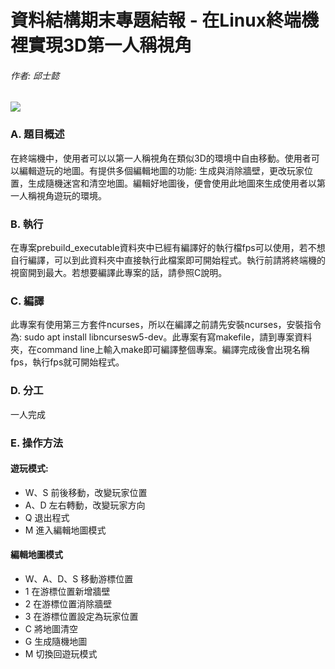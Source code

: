 # 資料結構期末專題結報 - 在Linux終端機裡實現3D第一人稱視角
###### 作者: 邱士懿

![](https://i.imgur.com/zksMY3L.png)

### A.	題目概述 
在終端機中，使用者可以以第一人稱視角在類似3D的環境中自由移動。使用者可以編輯遊玩的地圖。有提供多個編輯地圖的功能: 生成與消除牆壁，更改玩家位置，生成隨機迷宮和清空地圖。編輯好地圖後，便會使用此地圖來生成使用者以第一人稱視角遊玩的環境。

### B.	執行
在專案prebuild_executable資料夾中已經有編譯好的執行檔fps可以使用，若不想自行編譯，可以到此資料夾中直接執行此檔案即可開始程式。執行前請將終端機的視窗開到最大。若想要編譯此專案的話，請參照C說明。

### C.	編譯
此專案有使用第三方套件ncurses，所以在編譯之前請先安裝ncurses，安裝指令為: sudo apt install libncursesw5-dev。此專案有寫makefile，請到專案資料夾，在command line上輸入make即可編譯整個專案。編譯完成後會出現名稱fps，執行fps就可開始程式。

### D.	分工
一人完成

### E.	操作方法
#### 遊玩模式:
* W、S	前後移動，改變玩家位置
* A、D	左右轉動，改變玩家方向
* Q	退出程式
* M	進入編輯地圖模式

#### 編輯地圖模式
* W、A、D、S	移動游標位置
* 1	在游標位置新增牆壁
* 2	在游標位置消除牆壁
* 3	在游標位置設定為玩家位置
* C 	將地圖清空
* G	生成隨機地圖
* M	切換回遊玩模式
